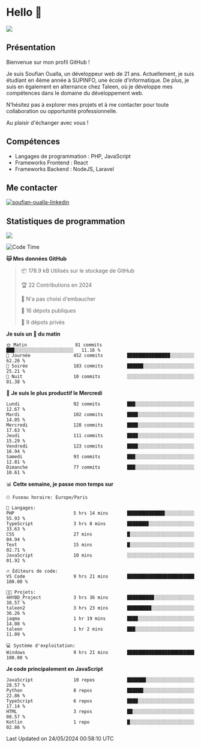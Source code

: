 # Hello 👋

![](https://komarev.com/ghpvc/?username=OSoufian&color=1a1b27)

## Présentation

Bienvenue sur mon profil GitHub !

Je suis Soufian Oualla, un développeur web de 21 ans. Actuellement, je suis étudiant en 4ème année à SUPINFO, une école d'informatique. De plus, je suis en également en alternance chez Taleen, où je développe mes compétences dans le domaine du développement web.

N'hésitez pas à explorer mes projets et à me contacter pour toute collaboration ou opportunité professionnelle.

Au plaisir d'échanger avec vous !

## Compétences

- Langages de programmation : PHP, JavaScript
- Frameworks Frontend : React
- Frameworks Backend : NodeJS, Laravel

## Me contacter

<p>
<a href="https://www.linkedin.com/in/soufian-oualla/" target="_blank"><img align="center" src="https://img.shields.io/badge/-LinkedIn-0077B5?style=for-the-badge&logo=Linkedin&logoColor=white" alt="soufian-oualla-linkedin"/></a>

## Statistiques de programmation

<a href="https://github-readme-stats.vercel.app/api/top-langs/?username=OSoufian&layout=compact">
  <img align="center" src="https://github-readme-stats.vercel.app/api/top-langs/?username=OSoufian&layout=compact"/>
</a>

<br />

<!--START_SECTION:waka-->
![Code Time](http://img.shields.io/badge/Code%20Time-14%20hrs%202%20mins-blue)

**🐱 Mes données GitHub** 

> 📦 178.9 kB Utilisés sur le stockage de GitHub 
 > 
> 🏆 22 Contributions en 2024
 > 
> 🚫 N'a pas choisi d'embaucher
 > 
> 📜 16 dépots publiques 
 > 
> 🔑 9 dépots privés 
 > 
**Je suis un 🐤 du matin** 

```text
🌞 Matin                  81 commits          ███░░░░░░░░░░░░░░░░░░░░░░   11.16 % 
🌆 Journée                452 commits         ████████████████░░░░░░░░░   62.26 % 
🌃 Soirée                 183 commits         ██████░░░░░░░░░░░░░░░░░░░   25.21 % 
🌙 Nuit                   10 commits          ░░░░░░░░░░░░░░░░░░░░░░░░░   01.38 % 
```
📅 **Je suis le plus productif le Mercredi** 

```text
Lundi                    92 commits          ███░░░░░░░░░░░░░░░░░░░░░░   12.67 % 
Mardi                    102 commits         ████░░░░░░░░░░░░░░░░░░░░░   14.05 % 
Mercredi                 128 commits         ████░░░░░░░░░░░░░░░░░░░░░   17.63 % 
Jeudi                    111 commits         ████░░░░░░░░░░░░░░░░░░░░░   15.29 % 
Vendredi                 123 commits         ████░░░░░░░░░░░░░░░░░░░░░   16.94 % 
Samedi                   93 commits          ███░░░░░░░░░░░░░░░░░░░░░░   12.81 % 
Dimanche                 77 commits          ███░░░░░░░░░░░░░░░░░░░░░░   10.61 % 
```


📊 **Cette semaine, je passe mon temps sur** 

```text
🕑︎ Fuseau horaire: Europe/Paris

💬 Langages: 
PHP                      5 hrs 14 mins       ██████████████░░░░░░░░░░░   55.93 % 
TypeScript               3 hrs 8 mins        ████████░░░░░░░░░░░░░░░░░   33.63 % 
CSS                      27 mins             █░░░░░░░░░░░░░░░░░░░░░░░░   04.94 % 
Text                     15 mins             █░░░░░░░░░░░░░░░░░░░░░░░░   02.71 % 
JavaScript               10 mins             ░░░░░░░░░░░░░░░░░░░░░░░░░   01.92 % 

🔥 Éditeurs de code: 
VS Code                  9 hrs 21 mins       █████████████████████████   100.00 % 

🐱‍💻 Projets: 
4HYBD_Project            3 hrs 36 mins       ██████████░░░░░░░░░░░░░░░   38.57 % 
taleen2                  3 hrs 23 mins       █████████░░░░░░░░░░░░░░░░   36.26 % 
jaqma                    1 hr 19 mins        ████░░░░░░░░░░░░░░░░░░░░░   14.08 % 
taleen                   1 hr 2 mins         ███░░░░░░░░░░░░░░░░░░░░░░   11.09 % 

💻 Système d'exploitation: 
Windows                  9 hrs 21 mins       █████████████████████████   100.00 % 
```

**Je code principalement en JavaScript** 

```text
JavaScript               10 repos            ███████░░░░░░░░░░░░░░░░░░   28.57 % 
Python                   8 repos             ██████░░░░░░░░░░░░░░░░░░░   22.86 % 
TypeScript               6 repos             ████░░░░░░░░░░░░░░░░░░░░░   17.14 % 
HTML                     3 repos             ██░░░░░░░░░░░░░░░░░░░░░░░   08.57 % 
Kotlin                   1 repo              █░░░░░░░░░░░░░░░░░░░░░░░░   02.86 % 
```




 Last Updated on 24/05/2024 00:58:10 UTC
<!--END_SECTION:waka-->